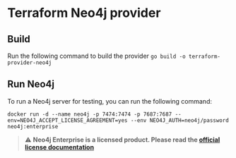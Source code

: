# Terraform Neo4j provider


## Build
Run the following command to build the provider
`go build -o terraform-provider-neo4j
`
## Run Neo4j

To run a Neo4j server for testing, you can run the following command:

`docker run -d --name neo4j -p 7474:7474 -p 7687:7687 --env=NEO4J_ACCEPT_LICENSE_AGREEMENT=yes --env NEO4J_AUTH=neo4j/password neo4j:enterprise`

> :warning: **Neo4j Enterprise is a licensed product. Please read the [official license documentation](https://neo4j.com/licensing)**
